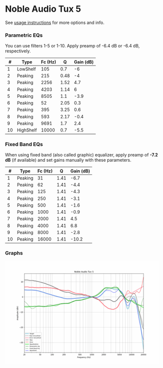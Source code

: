# Noble Audio Tux 5
See [usage instructions](https://github.com/jaakkopasanen/AutoEq#usage) for more options and info.

### Parametric EQs
You can use filters 1-5 or 1-10. Apply preamp of -6.4 dB or -6.4 dB, respectively.

|   # | Type      |   Fc (Hz) |    Q |   Gain (dB) |
|-----|-----------|-----------|------|-------------|
|   1 | LowShelf  |       105 | 0.7  |        -6   |
|   2 | Peaking   |       215 | 0.48 |        -4   |
|   3 | Peaking   |      2256 | 1.52 |         4.7 |
|   4 | Peaking   |      4203 | 1.14 |         6   |
|   5 | Peaking   |      8505 | 1.1  |        -3.9 |
|   6 | Peaking   |        52 | 2.05 |         0.3 |
|   7 | Peaking   |       395 | 3.25 |         0.6 |
|   8 | Peaking   |       593 | 2.17 |        -0.4 |
|   9 | Peaking   |      9691 | 1.7  |         2.4 |
|  10 | HighShelf |     10000 | 0.7  |        -5.5 |

### Fixed Band EQs
When using fixed band (also called graphic) equalizer, apply preamp of **-7.2 dB** (if available) and set gains manually with these parameters.

|   # | Type    |   Fc (Hz) |    Q |   Gain (dB) |
|-----|---------|-----------|------|-------------|
|   1 | Peaking |        31 | 1.41 |        -6.7 |
|   2 | Peaking |        62 | 1.41 |        -4.4 |
|   3 | Peaking |       125 | 1.41 |        -4.3 |
|   4 | Peaking |       250 | 1.41 |        -3.1 |
|   5 | Peaking |       500 | 1.41 |        -1.6 |
|   6 | Peaking |      1000 | 1.41 |        -0.9 |
|   7 | Peaking |      2000 | 1.41 |         4.5 |
|   8 | Peaking |      4000 | 1.41 |         6.8 |
|   9 | Peaking |      8000 | 1.41 |        -2.8 |
|  10 | Peaking |     16000 | 1.41 |       -10.2 |

### Graphs
![](./Noble%20Audio%20Tux%205.png)
